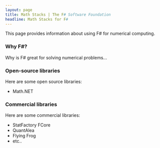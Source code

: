```yaml
---
layout: page
title: Math Stacks | The F# Software Foundation
headline: Math Stacks for F#
---
```


This page provides information about using F# for numerical computing.

### Why F#?

Why is F# great for solving numerical problems...

### Open-source libraries

Here are some open source libraries:

 * Math.NET


### Commercial libraries

Here are some commercial libraries:

 * StatFactory FCore
 * QuantAlea
 * Flying Frog
 * etc..


